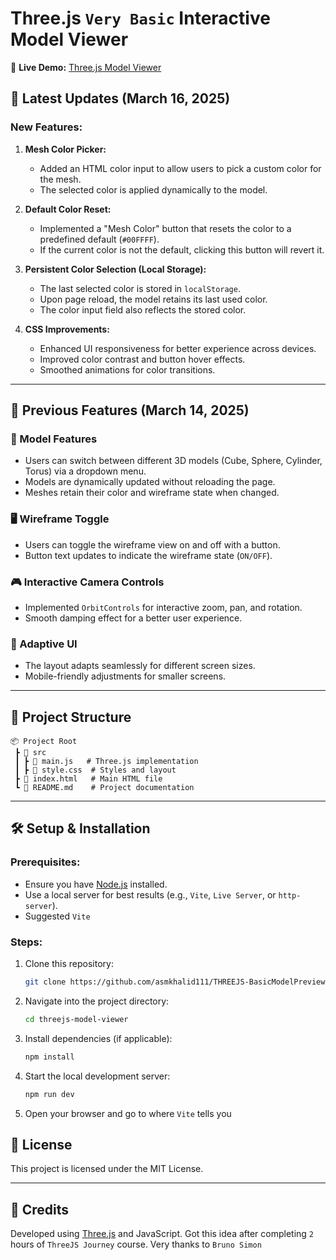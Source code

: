 # Three.js `Very Basic` Interactive Model Viewer

🔗 **Live Demo:** [Three.js Model Viewer](https://threejs-model-preview-asmkhalid111.netlify.app/)  

## 🚀 Latest Updates (March 16, 2025)
### New Features:
1. **Mesh Color Picker:**
   - Added an HTML color input to allow users to pick a custom color for the mesh.
   - The selected color is applied dynamically to the model.

2. **Default Color Reset:**
   - Implemented a "Mesh Color" button that resets the color to a predefined default (`#00FFFF`).
   - If the current color is not the default, clicking this button will revert it.

3. **Persistent Color Selection (Local Storage):**
   - The last selected color is stored in `localStorage`.
   - Upon page reload, the model retains its last used color.
   - The color input field also reflects the stored color.

4. **CSS Improvements:**
   - Enhanced UI responsiveness for better experience across devices.
   - Improved color contrast and button hover effects.
   - Smoothed animations for color transitions.

---

## 📌 Previous Features (March 14, 2025)
### 🎨 Model Features
- Users can switch between different 3D models (Cube, Sphere, Cylinder, Torus) via a dropdown menu.
- Models are dynamically updated without reloading the page.
- Meshes retain their color and wireframe state when changed.

### 🖥️ Wireframe Toggle
- Users can toggle the wireframe view on and off with a button.
- Button text updates to indicate the wireframe state (`ON/OFF`).

### 🎮 Interactive Camera Controls
- Implemented `OrbitControls` for interactive zoom, pan, and rotation.
- Smooth damping effect for a better user experience.

### 📏 Adaptive UI
- The layout adapts seamlessly for different screen sizes.
- Mobile-friendly adjustments for smaller screens.

---

## 📂 Project Structure
```
📦 Project Root
 ┣ 📂 src
 ┃ ┣ 📜 main.js   # Three.js implementation
 ┃ ┣ 📜 style.css  # Styles and layout
 ┣ 📜 index.html   # Main HTML file
 ┗ 📜 README.md    # Project documentation
```

---

## 🛠️ Setup & Installation
### Prerequisites:
- Ensure you have [Node.js](https://nodejs.org/) installed.
- Use a local server for best results (e.g., `Vite`, `Live Server`, or `http-server`).
- Suggested `Vite`

### Steps:
1. Clone this repository:
   ```sh
   git clone https://github.com/asmkhalid111/THREEJS-BasicModelPreview.git
   ```
2. Navigate into the project directory:
   ```sh
   cd threejs-model-viewer
   ```
3. Install dependencies (if applicable):
   ```sh
   npm install
   ```
4. Start the local development server:
   ```sh
   npm run dev
   ```
5. Open your browser and go to where `Vite` tells you



## 📜 License
This project is licensed under the MIT License.

---

## 🎉 Credits
Developed using [Three.js](https://threejs.org/) and JavaScript.
Got this idea after completing `2` hours of `ThreeJS Journey` course. Very thanks to `Bruno Simon` 

